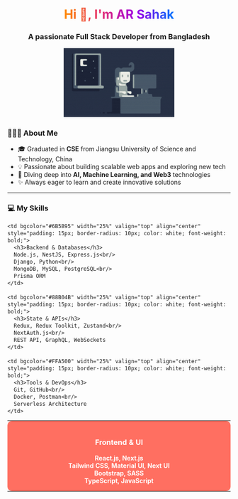<h1 align="center">
  <b>
    <span style="background: linear-gradient(90deg, #ff8a00, #e52e71, #9b00e8, #0077ff); -webkit-background-clip: text; -webkit-text-fill-color: transparent; animation: gradientAnimation 3s ease infinite;">
      Hi 👋, I'm AR Sahak
    </span>
  </b>
</h1>

<h3 align="center"><b>A passionate Full Stack Developer from Bangladesh</b></h3>

<p align="center">
  <img alt="Coding" src="https://raw.githubusercontent.com/AVS1508/AVS1508/master/assets/Night-Coding.gif" width="250" />
</p>

<style>
@keyframes gradientAnimation {
  0% {
    background-position: 0% 50%;
  }
  50% {
    background-position: 100% 50%;
  }
  100% {
    background-position: 0% 50%;
  }
}
</style>

### 👨🏻‍💻 About Me

- 🎓 Graduated in **CSE** from Jiangsu University of Science and Technology, China  
- 💡 Passionate about building scalable web apps and exploring new tech  
- 🤖 Diving deep into **AI, Machine Learning, and Web3** technologies  
- ✨ Always eager to learn and create innovative solutions  

---

### 💻 My Skills

<table width="100%" style="table-layout: fixed;">

  <tr>
    <td bgcolor="#FF6F61" width="25%" valign="top" align="center" style="padding: 15px; border-radius: 10px; color: white; font-weight: bold;">
      <h3>Frontend & UI</h3>
      React.js, Next.js<br/>
      Tailwind CSS, Material UI, Next UI<br/>
      Bootstrap, SASS<br/>
      TypeScript, JavaScript
    </td>

    <td bgcolor="#6B5B95" width="25%" valign="top" align="center" style="padding: 15px; border-radius: 10px; color: white; font-weight: bold;">
      <h3>Backend & Databases</h3>
      Node.js, NestJS, Express.js<br/>
      Django, Python<br/>
      MongoDB, MySQL, PostgreSQL<br/>
      Prisma ORM
    </td>

    <td bgcolor="#88B04B" width="25%" valign="top" align="center" style="padding: 15px; border-radius: 10px; color: white; font-weight: bold;">
      <h3>State & APIs</h3>
      Redux, Redux Toolkit, Zustand<br/>
      NextAuth.js<br/>
      REST API, GraphQL, WebSockets
    </td>

    <td bgcolor="#FFA500" width="25%" valign="top" align="center" style="padding: 15px; border-radius: 10px; color: white; font-weight: bold;">
      <h3>Tools & DevOps</h3>
      Git, GitHub<br/>
      Docker, Postman<br/>
      Serverless Architecture
    </td>
  </tr>

</table>
